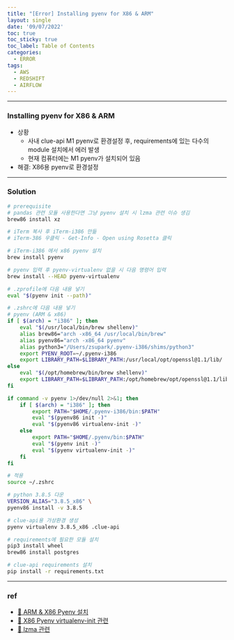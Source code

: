 ```yaml
---
title: "[Error] Installing pyenv for X86 & ARM"
layout: single
date: '09/07/2022'
toc: true
toc_sticky: true
toc_label: Table of Contents
categories:
  - ERROR
tags:
  - AWS
  - REDSHIFT
  - AIRFLOW
---
```


---
### Installing pyenv for X86 & ARM
* 상황 
  * 사내 clue-api M1 pyenv로 환경설정 후, requirements에 있는 다수의 module 설치에서 에러 발생
  * 현재 컴퓨터에는 M1 pyenv가 설치되어 있음
* 해결: X86용 pyenv로 환경설정

---

### Solution
```bash
# prerequisite
# pandas 관련 모듈 사용한다면 그냥 pyenv 설치 시 lzma 관련 이슈 생김
brew86 install xz
```


```bash
# iTerm 복사 후 iTerm-i386 만듦
# iTerm-386 우클릭 - Get-Info - Open using Rosetta 클릭

# iTerm-i386 에서 x86 pyenv 설치
brew install pyenv

# pyenv 입력 후 pyenv-virtualenv 없을 시 다음 명령어 입력
brew install --HEAD pyenv-virtualenv

# .zprofile에 다음 내용 넣기
eval "$(pyenv init --path)"

# .zshrc에 다음 내용 넣기
# pyenv (ARM & x86)
if [ $(arch) = "i386" ]; then
    eval "$(/usr/local/bin/brew shellenv)"
    alias brew86="arch -x86_64 /usr/local/bin/brew"
    alias pyenv86="arch -x86_64 pyenv"
    alias python3="/Users/zsupark/.pyenv-i386/shims/python3"
    export PYENV_ROOT=~/.pyenv-i386
    export LIBRARY_PATH=$LIBRARY_PATH:/usr/local/opt/openssl@1.1/lib/
else
    eval "$(/opt/homebrew/bin/brew shellenv)"
    export LIBRARY_PATH=$LIBRARY_PATH:/opt/homebrew/opt/openssl@1.1/lib/
fi

if command -v pyenv 1>/dev/null 2>&1; then
    if [ $(arch) = "i386" ]; then
        export PATH="$HOME/.pyenv-i386/bin:$PATH"
        eval "$(pyenv86 init -)"
        eval "$(pyenv86 virtualenv-init -)"
    else
        export PATH="$HOME/.pyenv/bin:$PATH"
        eval "$(pyenv init -)"
        eval "$(pyenv virtualenv-init -)"
    fi
fi

# 적용
source ~/.zshrc

# python 3.8.5 다운
VERSION_ALIAS="3.8.5_x86" \
pyenv86 install -v 3.8.5

# clue-api용 가상환경 생성
pyenv virtualenv 3.8.5_x86 .clue-api

# requirements에 필요한 모듈 설치
pip3 install wheel
brew86 install postgres

# clue-api requirements 설치
pip install -r requirements.txt
```
---

### ref 
* [🔗 ARM & X86 Pyenv 설치](https://yosuniiiii.com/pyenv-on-multiple-architectures-arm-x86-64-with-pyinstaller-498b7e9a2eff)
* [🔗 X86 Pyenv virtualenv-init 관련](https://github.com/pyenv/pyenv-virtualenv/issues/25)
* [🔗 lzma 관련](https://dahye-jeong.gitbook.io/til/python/2020-04-28-liblzma-dev)

